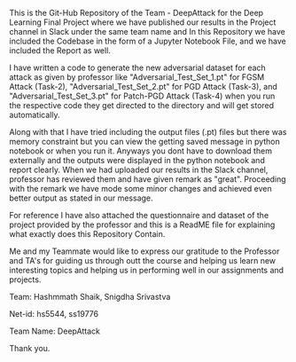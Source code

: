 This is the Git-Hub Repository of the Team - DeepAttack for the Deep Learning Final Project where we have published our results in the Project channel in Slack under the same team name and In this Repository we have included the Codebase in the form of a Jupyter Notebook File, and we have included the Report as well.

I have written a code to generate the new adversarial dataset for each attack as given by professor like "Adversarial_Test_Set_1.pt" for FGSM Attack (Task-2), "Adversarial_Test_Set_2.pt" for PGD Attack (Task-3), and "Adversarial_Test_Set_3.pt" for Patch-PGD Attack (Task-4) when you run the respective code they get directed to the directory and will get stored automatically.

Along with that I have tried including the output files (.pt) files but there was memory constraint but you can view the getting saved message in python notebook or when you run it. Anyways you dont have to download them externally and the outputs were displayed in the python notebook and report clearly. When we had uploaded our results in the Slack channel, professor has reviewed them and have given remark as "great". Proceeding with the remark we have mode some minor changes and achieved even better output as stated in our message.

For reference I have also attached the questionnaire and dataset of the project provided by the professor and this is a ReadME file for explaining what exactly does this Repository Contain.

Me and my Teammate would like to express our gratitude to the Professor and TA's for guiding us through outt the course and helping us learn new interesting topics and helping us in performing well in our assignments and projects.

Team: Hashmmath Shaik, Snigdha Srivastva 

Net-id: hs5544, ss19776 

Team Name: DeepAttack

Thank you.
